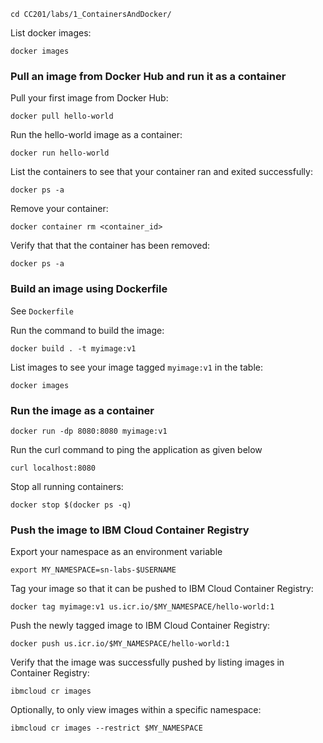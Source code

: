 ```
cd CC201/labs/1_ContainersAndDocker/
```

List docker images:
```
docker images
```
### Pull an image from Docker Hub and run it as a container

Pull your first image from Docker Hub:
```
docker pull hello-world
```

Run the hello-world image as a container:
```
docker run hello-world
```

List the containers to see that your container ran and exited successfully:
```
docker ps -a
```

Remove your container:
```
docker container rm <container_id>
```

Verify that that the container has been removed:
```
docker ps -a
```

### Build an image using Dockerfile
See `Dockerfile`

Run the command to build the image:
```
docker build . -t myimage:v1
```

List images to see your image tagged `myimage:v1` in the table:
```
docker images
```

### Run the image as a container

```
docker run -dp 8080:8080 myimage:v1
```

Run the curl command to ping the application as given below
```
curl localhost:8080
```

Stop all running containers:
```
docker stop $(docker ps -q)
```

### Push the image to IBM Cloud Container Registry

Export your namespace as an environment variable 
```
export MY_NAMESPACE=sn-labs-$USERNAME
```

Tag your image so that it can be pushed to IBM Cloud Container Registry:
```
docker tag myimage:v1 us.icr.io/$MY_NAMESPACE/hello-world:1
```

Push the newly tagged image to IBM Cloud Container Registry:
```
docker push us.icr.io/$MY_NAMESPACE/hello-world:1
```

Verify that the image was successfully pushed by listing images in Container Registry:
```
ibmcloud cr images
```

Optionally, to only view images within a specific namespace:
```
ibmcloud cr images --restrict $MY_NAMESPACE
```